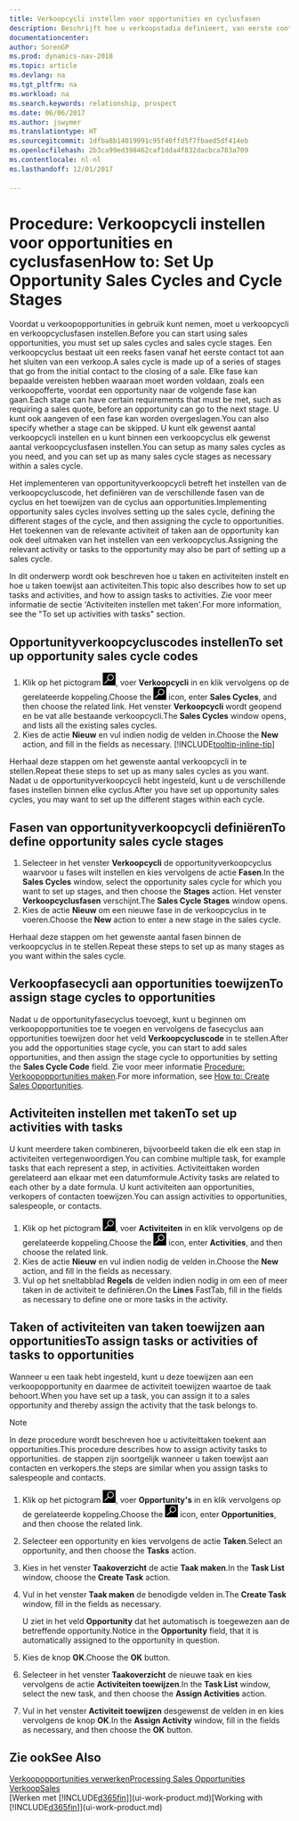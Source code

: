 ```yaml
---
title: Verkoopcycli instellen voor opportunities en cyclusfasen
description: Beschrijft hoe u verkoopstadia definieert, van eerste contact tot sluiten, om een verkoopcyclus te maken en toe te wijzen aan opportunities in Dynamics NAV.
documentationcenter: 
author: SorenGP
ms.prod: dynamics-nav-2018
ms.topic: article
ms.devlang: na
ms.tgt_pltfrm: na
ms.workload: na
ms.search.keywords: relationship, prospect
ms.date: 06/06/2017
ms.author: jswymer
ms.translationtype: HT
ms.sourcegitcommit: 1dfba8b14019991c95f40ffd5f7fbaed5df414eb
ms.openlocfilehash: 2b3ca99ed398462caf1dda4f832dacbca783a709
ms.contentlocale: nl-nl
ms.lasthandoff: 12/01/2017

---
```

# <a name="how-to-set-up-opportunity-sales-cycles-and-cycle-stages"></a><span data-ttu-id="1828c-103">Procedure: Verkoopcycli instellen voor opportunities en cyclusfasen</span><span class="sxs-lookup"><span data-stu-id="1828c-103">How to: Set Up Opportunity Sales Cycles and Cycle Stages</span></span>
<span data-ttu-id="1828c-104">Voordat u verkoopopportunities in gebruik kunt nemen, moet u verkoopcycli en verkoopcyclusfasen instellen.</span><span class="sxs-lookup"><span data-stu-id="1828c-104">Before you can start using sales opportunities, you must set up sales cycles and sales cycle stages.</span></span> <span data-ttu-id="1828c-105">Een verkoopcyclus bestaat uit een reeks fasen vanaf het eerste contact tot aan het sluiten van een verkoop.</span><span class="sxs-lookup"><span data-stu-id="1828c-105">A sales cycle is made up of a series of stages that go from the initial contact to the closing of a sale.</span></span> <span data-ttu-id="1828c-106">Elke fase kan bepaalde vereisten hebben waaraan moet worden voldaan, zoals een verkoopofferte, voordat een opportunity naar de volgende fase kan gaan.</span><span class="sxs-lookup"><span data-stu-id="1828c-106">Each stage can have certain requirements that must be met, such as requiring a sales quote, before an opportunity can go to the next stage.</span></span> <span data-ttu-id="1828c-107">U kunt ook aangeven of een fase kan worden overgeslagen.</span><span class="sxs-lookup"><span data-stu-id="1828c-107">You can also specify whether a stage can be skipped.</span></span> <span data-ttu-id="1828c-108">U kunt elk gewenst aantal verkoopcycli instellen en u kunt binnen een verkoopcyclus elk gewenst aantal verkoopcyclusfasen instellen.</span><span class="sxs-lookup"><span data-stu-id="1828c-108">You can setup as many sales cycles as you need, and you can set up as many sales cycle stages as necessary within a sales cycle.</span></span>

<span data-ttu-id="1828c-109">Het implementeren van opportunityverkoopcycli betreft het instellen van de verkoopcycluscode, het definiëren van de verschillende fasen van de cyclus en het toewijzen van de cyclus aan opportunities.</span><span class="sxs-lookup"><span data-stu-id="1828c-109">Implementing opportunity sales cycles involves setting up the sales cycle, defining the different stages of the cycle, and then assigning the cycle to opportunities.</span></span> <span data-ttu-id="1828c-110">Het toekennen van de relevante activiteit of taken aan de opportunity kan ook deel uitmaken van het instellen van een verkoopcyclus.</span><span class="sxs-lookup"><span data-stu-id="1828c-110">Assigning the relevant activity or tasks to the opportunity may also be part of setting up a sales cycle.</span></span>

<span data-ttu-id="1828c-111">In dit onderwerp wordt ook beschreven hoe u taken en activiteiten instelt en hoe u taken toewijst aan activiteiten.</span><span class="sxs-lookup"><span data-stu-id="1828c-111">This topic also describes how to set up tasks and activities, and how to assign tasks to activities.</span></span> <span data-ttu-id="1828c-112">Zie voor meer informatie de sectie 'Activiteiten instellen met taken'.</span><span class="sxs-lookup"><span data-stu-id="1828c-112">For more information, see the "To set up activities with tasks" section.</span></span>

## <a name="to-set-up-opportunity-sales-cycle-codes"></a><span data-ttu-id="1828c-113">Opportunityverkoopcycluscodes instellen</span><span class="sxs-lookup"><span data-stu-id="1828c-113">To set up opportunity sales cycle codes</span></span>
1. <span data-ttu-id="1828c-114">Klik op het pictogram ![Zoeken naar pagina of rapport](media/ui-search/search_small.png "pictogram Zoeken naar pagina of rapport"), voer **Verkoopcycli** in en klik vervolgens op de gerelateerde koppeling.</span><span class="sxs-lookup"><span data-stu-id="1828c-114">Choose the ![Search for Page or Report](media/ui-search/search_small.png "Search for Page or Report icon") icon, enter **Sales Cycles**, and then choose the related link.</span></span> <span data-ttu-id="1828c-115">Het venster **Verkoopcycli** wordt geopend en be vat alle bestaande verkoopcycli.</span><span class="sxs-lookup"><span data-stu-id="1828c-115">The **Sales Cycles** window opens, and lists all the existing sales cycles.</span></span>
2. <span data-ttu-id="1828c-116">Kies de actie **Nieuw** en vul indien nodig de velden in.</span><span class="sxs-lookup"><span data-stu-id="1828c-116">Choose the **New** action, and fill in the fields as necessary.</span></span> [!INCLUDE[tooltip-inline-tip](includes/tooltip-inline-tip_md.md)]

<span data-ttu-id="1828c-117">Herhaal deze stappen om het gewenste aantal verkoopcycli in te stellen.</span><span class="sxs-lookup"><span data-stu-id="1828c-117">Repeat these steps to set up as many sales cycles as you want.</span></span> <span data-ttu-id="1828c-118">Nadat u de opportunityverkoopcycli hebt ingesteld, kunt u de verschillende fases instellen binnen elke cyclus.</span><span class="sxs-lookup"><span data-stu-id="1828c-118">After you have set up opportunity sales cycles, you may want to set up the different stages within each cycle.</span></span>

## <a name="to-define-opportunity-sales-cycle-stages"></a><span data-ttu-id="1828c-119">Fasen van opportunityverkoopcycli definiëren</span><span class="sxs-lookup"><span data-stu-id="1828c-119">To define opportunity sales cycle stages</span></span>
1. <span data-ttu-id="1828c-120">Selecteer in het venster **Verkoopcycli** de opportunityverkoopcyclus waarvoor u fases wilt instellen en kies vervolgens de actie **Fasen**.</span><span class="sxs-lookup"><span data-stu-id="1828c-120">In the **Sales Cycles** window, select the opportunity sales cycle for which you want to set up stages, and then choose the **Stages** action.</span></span> <span data-ttu-id="1828c-121">Het venster **Verkoopcyclusfasen** verschijnt.</span><span class="sxs-lookup"><span data-stu-id="1828c-121">The **Sales Cycle Stages** window opens.</span></span>
2. <span data-ttu-id="1828c-122">Kies de actie **Nieuw** om een nieuwe fase in de verkoopcyclus in te voeren.</span><span class="sxs-lookup"><span data-stu-id="1828c-122">Choose the **New** action to enter a new stage in the sales cycle.</span></span>

<span data-ttu-id="1828c-123">Herhaal deze stappen om het gewenste aantal fasen binnen de verkoopcyclus in te stellen.</span><span class="sxs-lookup"><span data-stu-id="1828c-123">Repeat these steps to set up as many stages as you want within the sales cycle.</span></span>

## <a name="to-assign-stage-cycles-to-opportunities"></a><span data-ttu-id="1828c-124">Verkoopfasecycli aan opportunities toewijzen</span><span class="sxs-lookup"><span data-stu-id="1828c-124">To assign stage cycles to opportunities</span></span>
<span data-ttu-id="1828c-125">Nadat u de opportunityfasecyclus toevoegt, kunt u beginnen om verkoopopportunities toe te voegen en vervolgens de fasecyclus aan opportunities toewijzen door het veld **Verkoopcycluscode** in te stellen.</span><span class="sxs-lookup"><span data-stu-id="1828c-125">After you add the opportunities stage cycle, you can start to add sales opportunities, and then assign the stage cycle to opportunities by setting the **Sales Cycle Code** field.</span></span> <span data-ttu-id="1828c-126">Zie voor meer informatie [Procedure: Verkoopopportunities maken](marketing-how-create-opportunities.md).</span><span class="sxs-lookup"><span data-stu-id="1828c-126">For more information, see [How to: Create Sales Opportunities](marketing-how-create-opportunities.md).</span></span>

## <a name="to-set-up-activities-with-tasks"></a><span data-ttu-id="1828c-127">Activiteiten instellen met taken</span><span class="sxs-lookup"><span data-stu-id="1828c-127">To set up activities with tasks</span></span>
<span data-ttu-id="1828c-128">U kunt meerdere taken combineren, bijvoorbeeld taken die elk een stap in activiteiten vertegenwoordigen.</span><span class="sxs-lookup"><span data-stu-id="1828c-128">You can combine multiple task, for example tasks that each represent a step, in activities.</span></span> <span data-ttu-id="1828c-129">Activiteittaken worden gerelateerd aan elkaar met een datumformule.</span><span class="sxs-lookup"><span data-stu-id="1828c-129">Activity tasks are related to each other by a date formula.</span></span> <span data-ttu-id="1828c-130">U kunt activiteiten aan opportunities, verkopers of contacten toewijzen.</span><span class="sxs-lookup"><span data-stu-id="1828c-130">You can assign activities to opportunities, salespeople, or contacts.</span></span>

1. <span data-ttu-id="1828c-131">Klik op het pictogram ![Zoeken naar pagina of rapport](media/ui-search/search_small.png "pictogram Zoeken naar pagina of rapport"), voer **Activiteiten** in en klik vervolgens op de gerelateerde koppeling.</span><span class="sxs-lookup"><span data-stu-id="1828c-131">Choose the ![Search for Page or Report](media/ui-search/search_small.png "Search for Page or Report icon") icon, enter **Activities**, and then choose the related link.</span></span>
2. <span data-ttu-id="1828c-132">Kies de actie **Nieuw** en vul indien nodig de velden in.</span><span class="sxs-lookup"><span data-stu-id="1828c-132">Choose the **New** action, and fill in the fields as necessary.</span></span>
3. <span data-ttu-id="1828c-133">Vul op het sneltabblad **Regels** de velden indien nodig in om een of meer taken in de activiteit te definiëren.</span><span class="sxs-lookup"><span data-stu-id="1828c-133">On the **Lines** FastTab, fill in the fields as necessary to define one or more tasks in the activity.</span></span>

## <a name="to-assign-tasks-or-activities-of-tasks-to-opportunities"></a><span data-ttu-id="1828c-134">Taken of activiteiten van taken toewijzen aan opportunities</span><span class="sxs-lookup"><span data-stu-id="1828c-134">To assign tasks or activities of tasks to opportunities</span></span>
<span data-ttu-id="1828c-135">Wanneer u een taak hebt ingesteld, kunt u deze toewijzen aan een verkoopopportunity en daarmee de activiteit toewijzen waartoe de taak behoort.</span><span class="sxs-lookup"><span data-stu-id="1828c-135">When you have set up a task, you can assign it to a sales opportunity and thereby assign the activity that the task belongs to.</span></span>

> [!NOTE]  
>   <span data-ttu-id="1828c-136">In deze procedure wordt beschreven hoe u activiteittaken toekent aan opportunities.</span><span class="sxs-lookup"><span data-stu-id="1828c-136">This procedure describes how to assign activity tasks to opportunities.</span></span> <span data-ttu-id="1828c-137">de stappen zijn soortgelijk wanneer u taken toewijst aan contacten en verkopers.</span><span class="sxs-lookup"><span data-stu-id="1828c-137">the steps are similar when you assign tasks to salespeople and contacts.</span></span>

1. <span data-ttu-id="1828c-138">Klik op het pictogram ![Zoeken naar pagina of rapport](media/ui-search/search_small.png "pictogram Zoeken naar pagina of rapport"), voer **Opportunity's** in en klik vervolgens op de gerelateerde koppeling.</span><span class="sxs-lookup"><span data-stu-id="1828c-138">Choose the ![Search for Page or Report](media/ui-search/search_small.png "Search for Page or Report icon") icon, enter **Opportunities**, and then choose the related link.</span></span>
2. <span data-ttu-id="1828c-139">Selecteer een opportunity en kies vervolgens de actie **Taken**.</span><span class="sxs-lookup"><span data-stu-id="1828c-139">Select an opportunity, and then choose the **Tasks** action.</span></span>
3. <span data-ttu-id="1828c-140">Kies in het venster **Taakoverzicht** de actie **Taak maken**.</span><span class="sxs-lookup"><span data-stu-id="1828c-140">In the **Task List** window, choose the **Create Task** action.</span></span>
4.  <span data-ttu-id="1828c-141">Vul in het venster **Taak maken** de benodigde velden in.</span><span class="sxs-lookup"><span data-stu-id="1828c-141">The **Create Task** window, fill in the fields as necessary.</span></span>

    <span data-ttu-id="1828c-142">U ziet in het veld **Opportunity** dat het automatisch is toegewezen aan de betreffende opportunity.</span><span class="sxs-lookup"><span data-stu-id="1828c-142">Notice in the **Opportunity** field, that it is automatically assigned to the opportunity in question.</span></span>
5. <span data-ttu-id="1828c-143">Kies de knop **OK**.</span><span class="sxs-lookup"><span data-stu-id="1828c-143">Choose the **OK** button.</span></span>
6. <span data-ttu-id="1828c-144">Selecteer in het venster **Taakoverzicht** de nieuwe taak en kies vervolgens de actie **Activiteiten toewijzen**.</span><span class="sxs-lookup"><span data-stu-id="1828c-144">In the **Task List** window, select the new task, and then choose the **Assign Activities** action.</span></span>
7. <span data-ttu-id="1828c-145">Vul in het venster **Activiteit toewijzen** desgewenst de velden in en kies vervolgens de knop **OK**.</span><span class="sxs-lookup"><span data-stu-id="1828c-145">In the **Assign Activity** window, fill in the fields as necessary, and then choose the **OK** button.</span></span>

## <a name="see-also"></a><span data-ttu-id="1828c-146">Zie ook</span><span class="sxs-lookup"><span data-stu-id="1828c-146">See Also</span></span>
[<span data-ttu-id="1828c-147">Verkoopopportunities verwerken</span><span class="sxs-lookup"><span data-stu-id="1828c-147">Processing Sales Opportunities</span></span>](marketing-processing-sales-opportunities.md)  
[<span data-ttu-id="1828c-148">Verkoop</span><span class="sxs-lookup"><span data-stu-id="1828c-148">Sales</span></span>](sales-manage-sales.md)  
<span data-ttu-id="1828c-149">[Werken met [!INCLUDE[d365fin](includes/d365fin_md.md)]](ui-work-product.md)</span><span class="sxs-lookup"><span data-stu-id="1828c-149">[Working with [!INCLUDE[d365fin](includes/d365fin_md.md)]](ui-work-product.md)</span></span>

